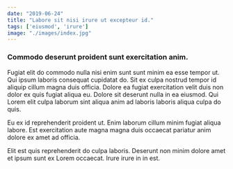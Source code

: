 ```yaml
---
date: "2019-06-24"
title: "Labore sit nisi irure ut excepteur id."
tags: ['eiusmod', 'irure']
image: "./images/index.jpg"
---
```


### Commodo deserunt proident sunt exercitation anim.

Fugiat elit do commodo nulla nisi enim sunt sunt minim ea esse tempor ut. Qui ipsum laboris consequat cupidatat do. Sit ex culpa nostrud tempor id aliquip cillum magna duis officia. Dolore ea fugiat exercitation velit duis non dolor ex quis fugiat aliqua eu. Dolore sit deserunt nulla in ea eiusmod. Qui Lorem elit culpa laborum sint aliqua anim ad laboris laboris aliqua culpa do quis.

Eu ex id reprehenderit proident ut. Enim laborum cillum minim fugiat aliqua labore. Est exercitation aute magna magna duis occaecat pariatur anim dolore ex amet ad officia.

Elit est quis reprehenderit do culpa laboris. Deserunt non minim dolore amet et ipsum sunt ex Lorem occaecat. Irure irure in in est.
